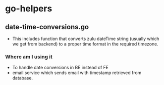 # go-helpers

## date-time-conversions.go
- This includes function that converts zulu dateTime string (usually which we get from backend) to a proper time format in the required timezone.

### Where am I using it
- To handle date conversions in BE instead of FE
- email service which sends email with timestamp retrieved from database.
